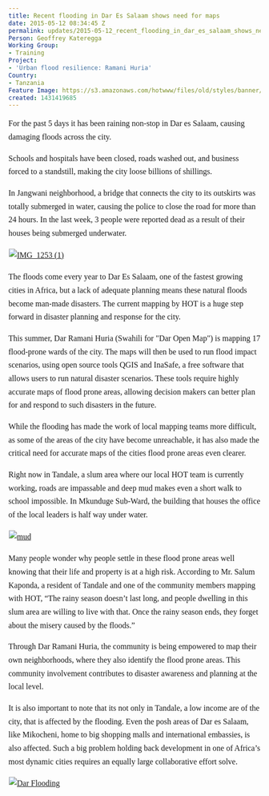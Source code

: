 ```yaml
---
title: Recent flooding in Dar Es Salaam shows need for maps
date: 2015-05-12 08:34:45 Z
permalink: updates/2015-05-12_recent_flooding_in_dar_es_salaam_shows_need_for_maps
Person: Geoffrey Kateregga
Working Group:
- Training
Project:
- 'Urban flood resilience: Ramani Huria'
Country:
- Tanzania
Feature Image: https://s3.amazonaws.com/hotwww/files/old/styles/banner/public/IMG_1253+(1).JPG
created: 1431419685
---
```


<p style="font-family: Georgia, 'Times New Roman', 'Bitstream Charter', Times, serif; font-size: 16px; line-height: 26.6666679382324px;">For the past 5 days it has been raining non-stop in Dar es Salaam, causing damaging floods across the city.</p><p style="font-family: Georgia, 'Times New Roman', 'Bitstream Charter', Times, serif; font-size: 16px; line-height: 26.6666679382324px;">Schools and hospitals have been closed, roads washed out, and business forced to a standstill, making&nbsp;the city loose billions of shillings.</p><p style="font-family: Georgia, 'Times New Roman', 'Bitstream Charter', Times, serif; font-size: 16px; line-height: 26.6666679382324px;">In Jangwani neighborhood, a bridge that connects the city to its&nbsp;outskirts was totally submerged in water, causing the police to close the road for more than 24 hours. In the last week, 3 people were reported dead as a result of their houses being submerged underwater.</p><div class="wpview-wrap" style="width: 891.006958007813px; position: relative; clear: both; -webkit-user-select: none; margin-bottom: 16px; border: 1px solid transparent; font-family: Georgia, 'Times New Roman', 'Bitstream Charter', Times, serif; font-size: 16px; line-height: 26.6666679382324px;" data-wpview-text="%5Bembed%5Dhttps%3A%2F%2Fwww.flickr.com%2Fphotos%2F53702904%40N02%2F17603554082%2F%5B%2Fembed%5D" data-wpview-type="embed"><p class="wpview-selection-before" style="-webkit-user-select: text; position: absolute; top: 0px; left: 0px; z-index: -1; clip: rect(1px 1px 1px 1px); overflow: hidden; outline: 0px; padding: 0px; border: 0px; width: 1px; height: 1px;">&nbsp;</p><div class="wpview-body" style="-webkit-user-select: none;"><div class="wpview-content wpview-type-embed" style="-webkit-user-select: none;"><a style="-webkit-user-select: none;" href="https://www.flickr.com/photos/53702904@N02/17603554082/"><img style="-webkit-user-select: none;" src="https://farm8.staticflickr.com/7782/17603554082_54d7767364_z.jpg" alt="IMG_1253 (1)" style="width:492px;height:369px"></a></div></div><p class="wpview-selection-after" style="-webkit-user-select: text; position: absolute; top: 0px; left: 0px; z-index: -1; clip: rect(1px 1px 1px 1px); overflow: hidden; outline: 0px; padding: 0px; border: 0px; width: 1px; height: 1px;">&nbsp;</p></div><p style="font-family: Georgia, 'Times New Roman', 'Bitstream Charter', Times, serif; font-size: 16px; line-height: 26.6666679382324px;">The floods come every year to Dar Es Salaam, one of the fastest growing cities in Africa, but a lack of adequate planning means these natural floods become man-made disasters. The current mapping by HOT is a huge step forward in disaster planning and response for the city.</p><p style="font-family: Georgia, 'Times New Roman', 'Bitstream Charter', Times, serif; font-size: 16px; line-height: 26.6666679382324px;">This summer, Dar Ramani Huria (Swahili for "Dar Open Map") is mapping 17 flood-prone wards of the city. The maps will then be used to run flood impact scenarios, using open source tools QGIS and InaSafe, a free software that allows users to run natural disaster scenarios. These tools require highly accurate maps of flood prone areas, allowing decision makers can better plan for and respond to such disasters in the future.</p><p style="font-family: Georgia, 'Times New Roman', 'Bitstream Charter', Times, serif; font-size: 16px; line-height: 26.6666679382324px;">While the flooding has made the work of local mapping teams more difficult, as some of the areas of the city have become unreachable, it has also made the critical need for accurate maps of the cities flood prone areas even clearer.</p><p style="font-family: Georgia, 'Times New Roman', 'Bitstream Charter', Times, serif; font-size: 16px; line-height: 26.6666679382324px;">Right now in Tandale, a slum area where our local HOT team is currently working, roads are impassable and deep mud makes even a short walk to school impossible. In Mkunduge Sub-Ward, the building that houses the office of the local leaders is half way under water.</p><div class="wpview-wrap" style="width: 891.006958007813px; position: relative; clear: both; -webkit-user-select: none; margin-bottom: 16px; border: 1px solid transparent; font-family: Georgia, 'Times New Roman', 'Bitstream Charter', Times, serif; font-size: 16px; line-height: 26.6666679382324px;" data-wpview-text="https%3A%2F%2Fwww.flickr.com%2Fphotos%2F53702904%40N02%2F16985951573" data-wpview-type="embedURL"><p class="wpview-selection-before" style="-webkit-user-select: text; position: absolute; top: 0px; left: 0px; z-index: -1; clip: rect(1px 1px 1px 1px); overflow: hidden; outline: 0px; padding: 0px; border: 0px; width: 1px; height: 1px;">&nbsp;</p><div class="wpview-body" style="-webkit-user-select: none;"><div class="wpview-content wpview-type-embedURL" style="-webkit-user-select: none;"><a style="-webkit-user-select: none;" href="https://www.flickr.com/photos/53702904@N02/16985951573"><img style="-webkit-user-select: none;" src="https://farm6.staticflickr.com/5337/16985951573_1350e269f5_z.jpg" alt="mud" style="width:498px;height:358px"></a></div></div><p class="wpview-selection-after" style="-webkit-user-select: text; position: absolute; top: 0px; left: 0px; z-index: -1; clip: rect(1px 1px 1px 1px); overflow: hidden; outline: 0px; padding: 0px; border: 0px; width: 1px; height: 1px;">&nbsp;</p></div><p style="font-family: Georgia, 'Times New Roman', 'Bitstream Charter', Times, serif; font-size: 16px; line-height: 26.6666679382324px;">Many people wonder why people settle in these flood prone areas well knowing that their life and property is at a high risk. According to Mr. Salum Kaponda, a resident of Tandale and one of the community members mapping with HOT, “The rainy season doesn’t last long, and people dwelling in this slum area are willing to live with that. Once the rainy season ends, they forget about the misery caused by the floods.”</p><p style="font-family: Georgia, 'Times New Roman', 'Bitstream Charter', Times, serif; font-size: 16px; line-height: 26.6666679382324px;">Through&nbsp;Dar Ramani Huria, the community is being empowered to map their own&nbsp;neighborhoods, where they also identify the flood prone areas. This community involvement contributes to disaster awareness and planning at the local level.</p><p style="font-family: Georgia, 'Times New Roman', 'Bitstream Charter', Times, serif; font-size: 16px; line-height: 26.6666679382324px;">It is also important to note that its not only in Tandale, a low income are of the city, that is affected by the flooding. Even the posh areas of Dar es Salaam, like Mikocheni, home to big shopping malls and international embassies, is also affected. Such a big problem holding back development in one of Africa’s most dynamic cities requires an equally large collaborative effort solve.</p><div class="wpview-wrap" style="width: 891.006958007813px; position: relative; clear: both; -webkit-user-select: none; margin-bottom: 16px; border: 1px solid transparent; font-family: Georgia, 'Times New Roman', 'Bitstream Charter', Times, serif; font-size: 16px; line-height: 26.6666679382324px;" data-wpview-text="%5Bembed%5Dhttps%3A%2F%2Fwww.flickr.com%2Fphotos%2Fmarkiliffe%2F17415977660%2F%5B%2Fembed%5D" data-wpview-type="embed"><p class="wpview-selection-before" style="-webkit-user-select: text; position: absolute; top: 0px; left: 0px; z-index: -1; clip: rect(1px 1px 1px 1px); overflow: hidden; outline: 0px; padding: 0px; border: 0px; width: 1px; height: 1px;">&nbsp;</p><div class="wpview-body" style="-webkit-user-select: none;"><div class="wpview-content wpview-type-embed" style="-webkit-user-select: none;"><a style="-webkit-user-select: none;" href="https://www.flickr.com/photos/markiliffe/17415977660/"><img style="-webkit-user-select: none;" src="https://farm8.staticflickr.com/7746/17415977660_f08da8cea8_z.jpg" alt="Dar Flooding" style="width:484px;height:272px"></a></div></div><p class="wpview-selection-after" style="-webkit-user-select: text; position: absolute; top: 0px; left: 0px; z-index: -1; clip: rect(1px 1px 1px 1px); overflow: hidden; outline: 0px; padding: 0px; border: 0px; width: 1px; height: 1px;">&nbsp;</p><p>&nbsp;</p></div>
